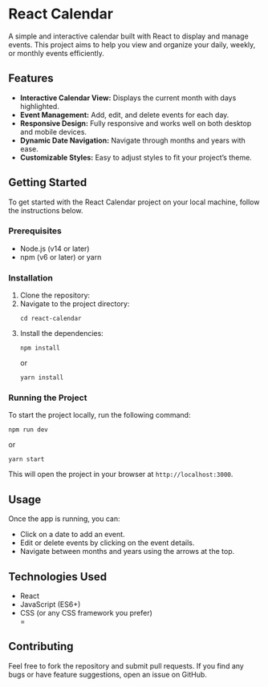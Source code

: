<h1>React Calendar</h1>

<p>A simple and interactive calendar built with React to display and manage events. This project aims to help you view and organize your daily, weekly, or monthly events efficiently.</p>

<h2>Features</h2>
<ul>
  <li><strong>Interactive Calendar View:</strong> Displays the current month with days highlighted.</li>
  <li><strong>Event Management:</strong> Add, edit, and delete events for each day.</li>
  <li><strong>Responsive Design:</strong> Fully responsive and works well on both desktop and mobile devices.</li>
  <li><strong>Dynamic Date Navigation:</strong> Navigate through months and years with ease.</li>
  <li><strong>Customizable Styles:</strong> Easy to adjust styles to fit your project’s theme.</li>
</ul>

<h2>Getting Started</h2>

<p>To get started with the React Calendar project on your local machine, follow the instructions below.</p>

<h3>Prerequisites</h3>
<ul>
  <li>Node.js (v14 or later)</li>
  <li>npm (v6 or later) or yarn</li>
</ul>

<h3>Installation</h3>
<ol>
  <li>Clone the repository:</li>


  <li>Navigate to the project directory:</li>
  <pre><code>cd react-calendar</code></pre>

  <li>Install the dependencies:</li>
  <pre><code>npm install</code></pre>
  <p>or</p>
  <pre><code>yarn install</code></pre>
</ol>

<h3>Running the Project</h3>

<p>To start the project locally, run the following command:</p>
<pre><code>npm run dev</code></pre>
<p>or</p>
<pre><code>yarn start</code></pre>

<p>This will open the project in your browser at <code>http://localhost:3000</code>.</p>

<h2>Usage</h2>
<p>Once the app is running, you can:</p>
<ul>
  <li>Click on a date to add an event.</li>
  <li>Edit or delete events by clicking on the event details.</li>
  <li>Navigate between months and years using the arrows at the top.</li>
</ul>

<h2>Technologies Used</h2>
<ul>
  <li>React</li>
  <li>JavaScript (ES6+)</li>
  <li>CSS (or any CSS framework you prefer)</li>
 =
</ul>

<h2>Contributing</h2>
<p>Feel free to fork the repository and submit pull requests. If you find any bugs or have feature suggestions, open an issue on GitHub.</p>

